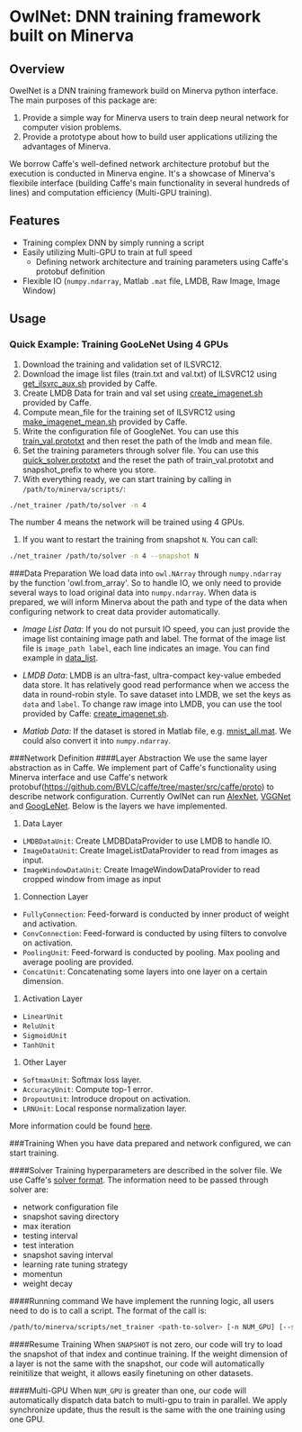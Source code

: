 # OwlNet: DNN training framework built on Minerva

## Overview
OwelNet is a DNN training framework build on Minerva python interface. The main purposes of this package are:

1. Provide a simple way for Minerva users to train deep neural network for computer vision problems.
1. Provide a prototype about how to build user applications utilizing the advantages of Minerva.

We borrow Caffe's well-defined network architecture protobuf but the execution is conducted in Minerva engine. It's a showcase of Minerva's flexibile interface (building Caffe's main functionality in several hundreds of lines) and computation efficiency (Multi-GPU training). 

## Features
* Training complex DNN by simply running a script
* Easily utilizing Multi-GPU to train at full speed
  * Defining network architecture and training parameters using Caffe's protobuf definition
* Flexible IO (`numpy.ndarray`, Matlab `.mat` file, LMDB, Raw Image, Image Window)

## Usage
### Quick Example: Training GooLeNet Using 4 GPUs

1. Download the training and validation set of ILSVRC12.
1. Download the image list files (train.txt and val.txt) of ILSVRC12 using [get_ilsvrc_aux.sh](https://github.com/BVLC/caffe/blob/master/data/ilsvrc12/get_ilsvrc_aux.sh) provided by Caffe.
1. Create LMDB Data for train and val set using [create_imagenet.sh](https://github.com/BVLC/caffe/blob/master/examples/imagenet/create_imagenet.sh) provided by Caffe.
1. Compute mean_file for the training set of ILSVRC12 using [make_imagenet_mean.sh](https://github.com/BVLC/caffe/blob/master/examples/imagenet/make_imagenet_mean.sh) provided by Caffe.
1. Write the configuration file of GoogleNet. You can use this [train_val.prototxt](https://github.com/BVLC/caffe/blob/master/models/bvlc_googlenet/train_val.prototxt) and then reset the path of the lmdb and mean file.
1. Set the training parameters through solver file. You can use this [quick_solver.prototxt](https://github.com/BVLC/caffe/blob/master/models/bvlc_googlenet/quick_solver.prototxt) and the reset the path of train_val.prototxt and snapshot_prefix to where you store.
1. With everything ready, we can start training by calling in `/path/to/minerva/scripts/`:

  ```bash
  ./net_trainer /path/to/solver -n 4
  ```
  The number 4 means the network will be trained using 4 GPUs.
1. If you want to restart the training from snapshot `N`. You can call:

  ```bash
  ./net_trainer /path/to/solver -n 4 --snapshot N
  ```

###Data Preparation
  We load data into `owl.NArray` through `numpy.ndarray` by the function 'owl.from_array'. So to handle IO, we only need to provide several ways to load original data into `numpy.ndarray`. When data is prepared, we will inform Minerva about the path and type of the data when configuring network to creat data provider automatically.

  * *Image List Data*: If you do not pursuit IO speed, you can just provide the image list containing image path and label. The format of the image list file is `image_path label`, each line indicates an image. You can find example in [data_list](http://dl.caffe.berkeleyvision.org/caffe_ilsvrc12.tar.gz).

  * *LMDB Data*: LMDB is an ultra-fast, ultra-compact key-value embeded data store. It has relatively good read performance when we access the data in round-robin style. To save dataset into LMDB, we set the keys as `data` and `label`. To change raw image into LMDB, you can use the tool provided by Caffe: [create_imagenet.sh](https://github.com/BVLC/caffe/blob/master/examples/imagenet/create_imagenet.sh).

  * *Matlab Data*: If the dataset is stored in Matlab file, e.g. [mnist_all.mat](https://code.google.com/p/kernelmachine/downloads/detail?name=mnist_all.mat). We could also convert it into `numpy.ndarray`.

###Network Definition
####Layer Abstraction
  We use the same layer abstraction as in Caffe. We implement part of Caffe's functionality using Minerva interface and use Caffe's network protobuf(https://github.com/BVLC/caffe/tree/master/src/caffe/proto) to describe network configuration. Currently OwlNet can run [AlexNet](www.cs.toronto.edu/~fritz/absps/imagenet.pdf), [VGGNet](http://arxiv.org/pdf/1409.1556.pdf) and [GoogLeNet](http://arxiv.org/pdf/1409.4842v1.pdf). Below is the layers we have implemented.

1. Data Layer
  * `LMDBDataUnit`: Create LMDBDataProvider to use LMDB to handle IO.
  * `ImageDataUnit`: Create ImageListDataProvider to read from images as input.
  * `ImageWindowDataUnit`: Create ImageWindowDataProvider to read cropped window from image as input

1. Connection Layer
  * `FullyConnection`: Feed-forward is conducted by inner product of weight and activation.
  * `ConvConnection`: Feed-forward is conducted by using filters to convolve on activation.
  * `PoolingUnit`: Feed-forward is conducted by pooling. Max pooling and average pooling are provided.
  * `ConcatUnit`: Concatenating some layers into one layer on a certain dimension.

1. Activation Layer
  * `LinearUnit`
  * `ReluUnit`
  * `SigmoidUnit`
  * `TanhUnit`

1. Other Layer
  * `SoftmaxUnit`: Softmax loss layer.
  * `AccuracyUnit`: Compute top-1 error.
  * `DropoutUnit`: Introduce dropout on activation.
  * `LRNUnit`: Local response normalization layer.

More information could be found [here](https://github.com/minerva-developers/minerva/blob/master/owl/owl/net/net.py).

###Training
  When you have data prepared and network configured, we can start training. 

####Solver
  Training hyperparameters are described in the solver file. We use Caffe's [solver format](https://github.com/BVLC/caffe/blob/master/models/bvlc_alexnet/solver.prototxt). The information need to be passed through solver are:
  * network configuration file
  * snapshot saving directory
  * max iteration
  * testing interval
  * test interation
  * snapshot saving interval
  * learning rate tuning strategy
  * momentun
  * weight decay

####Running command
  We have implement the running logic, all users need to do is to call a script. The format of the call is:
  
  ```bash
  /path/to/minerva/scripts/net_trainer <path-to-solver> [-n NUM_GPU] [--snapshot SNAPSHOT]
  ```

####Resume Training
  When `SNAPSHOT` is not zero, our code will try to load the snapshot of that index and continue training. If the weight dimension of a layer is not the same with the snapshot, our code will automatically reinitilize that weight, it allows easily finetuning on other datasets.

####Multi-GPU
  When `NUM_GPU` is greater than one, our code will automatically dispatch data batch to multi-gpu to train in parallel. We apply synchronize update, thus the result is the same with the one training using one GPU.
